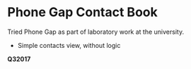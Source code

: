 # Phone Gap Contact Book

Tried Phone Gap as part of laboratory work at the university.

  - Simple contacts view, without logic
  
**Q32017**
